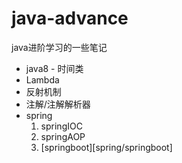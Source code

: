 # java-advance

java进阶学习的一些笔记

* java8 - 时间类
* Lambda
* 反射机制
* 注解/注解解析器
* spring
  1. springIOC
  2. springAOP
  3. [springboot][spring/springboot]
